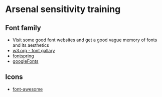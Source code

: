 # Arsenal sensitivity training
## Font family
- Visit some good font websites and get a good vague memory of fonts and its aesthetics
- [w3.org - font gallary](https://www.w3.org/Style/Examples/007/fonts.en.html)
- [fontspring](https://www.fontspring.com/fonts/canada-type/gallery)
- [googleFonts](https://fonts.google.com/)
## Icons
- [font-awesome](https://fontawesome.com/)
